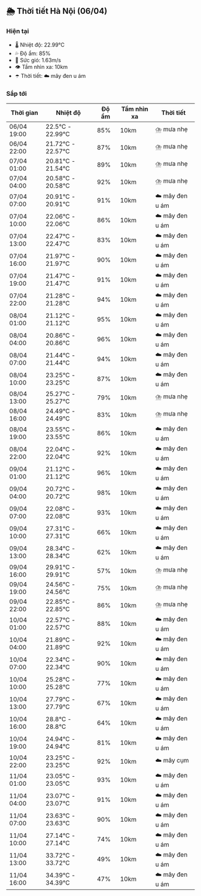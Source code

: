 ## 🌦️ Thời tiết Hà Nội (06/04)

### Hiện tại

- 🌡️ Nhiệt độ: 22.99℃
- 💦 Độ ẩm: 85%
- 💨 Sức gió: 1.63m/s
- 👁️ Tầm nhìn xa: 10km
- ☂️ Thời tiết: ☁️ mây đen u ám

### Sắp tới

| Thời gian | Nhiệt độ | Độ ẩm | Tầm nhìn xa | Thời tiết |
| --- | --- | --- | --- | --- |
| 06/04 19:00 | 22.5℃ - 22.99℃ | 85% | 10km | ⛈️ mưa nhẹ |
| 06/04 22:00 | 21.72℃ - 22.57℃ | 87% | 10km | ⛈️ mưa nhẹ |
| 07/04 01:00 | 20.81℃ - 21.54℃ | 89% | 10km | ⛈️ mưa nhẹ |
| 07/04 04:00 | 20.58℃ - 20.58℃ | 92% | 10km | ⛈️ mưa nhẹ |
| 07/04 07:00 | 20.91℃ - 20.91℃ | 91% | 10km | ☁️ mây đen u ám |
| 07/04 10:00 | 22.06℃ - 22.06℃ | 86% | 10km | ☁️ mây đen u ám |
| 07/04 13:00 | 22.47℃ - 22.47℃ | 83% | 10km | ☁️ mây đen u ám |
| 07/04 16:00 | 21.97℃ - 21.97℃ | 90% | 10km | ☁️ mây đen u ám |
| 07/04 19:00 | 21.47℃ - 21.47℃ | 91% | 10km | ☁️ mây đen u ám |
| 07/04 22:00 | 21.28℃ - 21.28℃ | 94% | 10km | ☁️ mây đen u ám |
| 08/04 01:00 | 21.12℃ - 21.12℃ | 95% | 10km | ☁️ mây đen u ám |
| 08/04 04:00 | 20.86℃ - 20.86℃ | 96% | 10km | ☁️ mây đen u ám |
| 08/04 07:00 | 21.44℃ - 21.44℃ | 94% | 10km | ☁️ mây đen u ám |
| 08/04 10:00 | 23.25℃ - 23.25℃ | 87% | 10km | ☁️ mây đen u ám |
| 08/04 13:00 | 25.27℃ - 25.27℃ | 79% | 10km | ⛈️ mưa nhẹ |
| 08/04 16:00 | 24.49℃ - 24.49℃ | 83% | 10km | ⛈️ mưa nhẹ |
| 08/04 19:00 | 23.55℃ - 23.55℃ | 86% | 10km | ☁️ mây đen u ám |
| 08/04 22:00 | 22.04℃ - 22.04℃ | 92% | 10km | ☁️ mây đen u ám |
| 09/04 01:00 | 21.12℃ - 21.12℃ | 96% | 10km | ☁️ mây đen u ám |
| 09/04 04:00 | 20.72℃ - 20.72℃ | 98% | 10km | ☁️ mây đen u ám |
| 09/04 07:00 | 22.08℃ - 22.08℃ | 93% | 10km | ☁️ mây đen u ám |
| 09/04 10:00 | 27.31℃ - 27.31℃ | 66% | 10km | ☁️ mây đen u ám |
| 09/04 13:00 | 28.34℃ - 28.34℃ | 62% | 10km | ☁️ mây đen u ám |
| 09/04 16:00 | 29.91℃ - 29.91℃ | 57% | 10km | ⛈️ mưa nhẹ |
| 09/04 19:00 | 24.56℃ - 24.56℃ | 75% | 10km | ⛈️ mưa nhẹ |
| 09/04 22:00 | 22.85℃ - 22.85℃ | 86% | 10km | ⛈️ mưa nhẹ |
| 10/04 01:00 | 22.57℃ - 22.57℃ | 88% | 10km | ☁️ mây đen u ám |
| 10/04 04:00 | 21.89℃ - 21.89℃ | 92% | 10km | ☁️ mây đen u ám |
| 10/04 07:00 | 22.34℃ - 22.34℃ | 90% | 10km | ☁️ mây đen u ám |
| 10/04 10:00 | 25.28℃ - 25.28℃ | 77% | 10km | ☁️ mây đen u ám |
| 10/04 13:00 | 27.79℃ - 27.79℃ | 67% | 10km | ☁️ mây đen u ám |
| 10/04 16:00 | 28.8℃ - 28.8℃ | 64% | 10km | ☁️ mây đen u ám |
| 10/04 19:00 | 24.94℃ - 24.94℃ | 81% | 10km | ☁️ mây đen u ám |
| 10/04 22:00 | 23.25℃ - 23.25℃ | 92% | 10km | ☁️ mây cụm |
| 11/04 01:00 | 23.05℃ - 23.05℃ | 93% | 10km | ☁️ mây đen u ám |
| 11/04 04:00 | 23.07℃ - 23.07℃ | 91% | 10km | ☁️ mây đen u ám |
| 11/04 07:00 | 23.63℃ - 23.63℃ | 90% | 10km | ☁️ mây đen u ám |
| 11/04 10:00 | 27.14℃ - 27.14℃ | 74% | 10km | ☁️ mây đen u ám |
| 11/04 13:00 | 33.72℃ - 33.72℃ | 49% | 10km | ☁️ mây đen u ám |
| 11/04 16:00 | 34.39℃ - 34.39℃ | 47% | 10km | ☁️ mây đen u ám |
